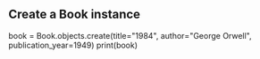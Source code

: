 ## Create a Book instance
book = Book.objects.create(title="1984", author="George Orwell", publication_year=1949)
print(book)